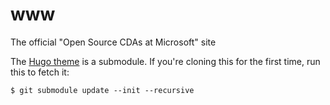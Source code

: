# www

The official "Open Source CDAs at Microsoft" site

The [Hugo theme](https://github.com/rhazdon/hugo-theme-hello-friend-ng) is a submodule. If you're cloning this for the first time, run this to fetch it:

```shell
$ git submodule update --init --recursive
```